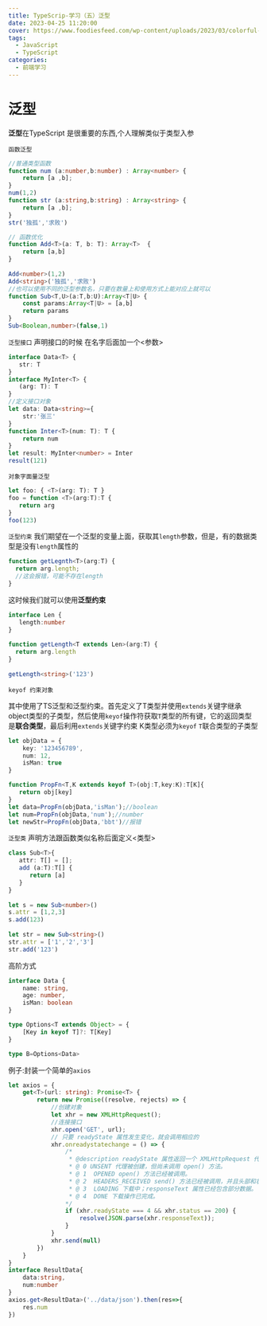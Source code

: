 ```yaml
---
title: TypeScrip-学习（五）泛型
date: 2023-04-25 11:20:00
cover: https://www.foodiesfeed.com/wp-content/uploads/2023/03/colorful-gummy-bears-in-boxes.jpg
tags:
  - JavaScript
  - TypeScript
categories: 
  - 前端学习
---
```


# 泛型

**泛型**在TypeScript 是很重要的东西,个人理解类似于类型入参

`函数泛型`

```ts
//普通类型函数
function num (a:number,b:number) : Array<number> {
    return [a ,b];
}
num(1,2)
function str (a:string,b:string) : Array<string> {
    return [a ,b];
}
str('独孤','求败')

// 函数优化
function Add<T>(a: T, b: T): Array<T>  {
    return [a,b]
}
 
Add<number>(1,2)
Add<string>('独孤','求败')
//也可以使用不同的泛型参数名，只要在数量上和使用方式上能对应上就可以
function Sub<T,U>(a:T,b:U):Array<T|U> {
    const params:Array<T|U> = [a,b]
    return params
}
Sub<Boolean,number>(false,1)
```

`泛型接口`
声明接口的时候 在名字后面加一个<参数>

```ts
interface Data<T> {
   str: T
}
interface MyInter<T> {
   (arg: T): T
}
//定义接口对象
let data: Data<string>={
    str:'张三'
}
function Inter<T>(num: T): T {
    return num
}
let result: MyInter<number> = Inter
result(121)
```

`对象字面量泛型`

```ts
let foo: { <T>(arg: T): T }
foo = function <T>(arg:T):T {
   return arg
}
foo(123)
```

`泛型约束`
我们期望在一个泛型的变量上面，获取其`length`参数，但是，有的数据类型是没有`length`属性的

```ts
function getLegnth<T>(arg:T) {
  return arg.length;
  //这会报错，可能不存在length
}
```

这时候我们就可以使用**泛型约束**

```ts
interface Len {
   length:number
}
 
function getLength<T extends Len>(arg:T) {
  return arg.length
}
 
getLength<string>('123')
```

`keyof 约束对象`

其中使用了TS泛型和泛型约束。首先定义了T类型并使用`extends`关键字继承object类型的子类型，然后使用`keyof`操作符获取`T`类型的所有键，它的返回类型是**联合类型**，最后利用`extends`关键字约束 K类型必须为`keyof` `T`联合类型的子类型

```ts
let objData = {
    key: '123456789',
    num: 12,
    isMan: true
}

function PropFn<T,K extends keyof T>(obj:T,key:K):T[K]{
   return obj[key]
}
let data=PropFn(objData,'isMan');//boolean
let num=PropFn(objData,'num');//number
let newStr=PropFn(objData,'bbt')//报错
```

`泛型类`
声明方法跟函数类似名称后面定义<类型>

```ts
class Sub<T>{
   attr: T[] = [];
   add (a:T):T[] {
      return [a]
   }
}
 
let s = new Sub<number>()
s.attr = [1,2,3]
s.add(123)
 
let str = new Sub<string>()
str.attr = ['1','2','3']
str.add('123')
```

高阶方式

```ts
interface Data {
    name: string,
    age: number,
    isMan: boolean
}

type Options<T extends Object> = {
    [Key in keyof T]?: T[Key]
}

type B=Options<Data>
```

例子:封装一个简单的`axios`

```ts
let axios = {
    get<T>(url: string): Promise<T> {
        return new Promise((resolve, rejects) => {
            //创建对象
            let xhr = new XMLHttpRequest();
            //连接接口
            xhr.open('GET', url);
            // 只要 readyState 属性发生变化，就会调用相应的
            xhr.onreadystatechange = () => {
                /*
                 * @description readyState 属性返回一个 XMLHttpRequest 代理当前所处的状态。一个 XHR 代理总是处于下列状态中的一
                 * @ 0 UNSENT 代理被创建，但尚未调用 open() 方法。
                 * @ 1  OPENED open() 方法已经被调用。
                 * @ 2  HEADERS_RECEIVED send() 方法已经被调用，并且头部和状态已经可获得。
                 * @ 3  LOADING 下载中；responseText 属性已经包含部分数据。
                 * @ 4  DONE 下载操作已完成。
                */
                if (xhr.readyState === 4 && xhr.status == 200) {
                    resolve(JSON.parse(xhr.responseText));
                }
            }
            xhr.send(null)
        })
    }
}
interface ResultData{
    data:string,
    num:number
}
axios.get<ResultData>('../data/json').then(res=>{
    res.num
})
```
